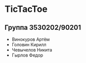 # TicTacToe

## Группа 3530202/90201

- Винокуров Артём
- Головин Кирилл
- Чевычелов Никита
- Гырлов Федор
